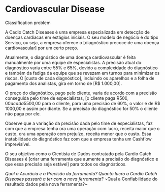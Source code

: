 # Cardiovascular Disease
Classification problem

A Cadio Catch Diseases é uma empresa especializada em detecção de doenças cardíacas em estágios iniciais. O seu modelo de negócio é do tipo Serviço, ou seja, a empresa oferece o [diagnóstico precoce de uma doença cardiovascular] por um certo preço.

Atualmente, o diagnóstico de uma doença cardiovascular é feita manualmente por uma equipe de especialistas. A precisão atual do diagnóstico varia entre 55% e 65%, devido a complexidade do diagnóstico e também da fadiga da equipe que se revezam em turnos para minimizar os riscos. O [custo de cada diagnóstico], incluindo os aparelhos e a folha de pagamento dos analistas, gira em torno de [R$ 1.000,00].

O preço do diagnóstico, pago pelo cliente, varia de acordo com a precisão conseguida pelo time de especialistas, [o cliente paga R$500,00 a cada 5% de acurácia acima de 50%]. Por exemplo, para uma precisão de 55%, o diagnóstico custa R$500,00 para o cliente, para uma precisão de 60%, o valor é de R$ 1000,00 e assim por diante. Se a precisão do diagnóstico for 50% o cliente não paga por ele.

Observe que a variação da precisão dada pelo time de especialistas, faz com que a empresa tenha ora uma operação com lucro, receita maior que o custo, ora uma operação com prejuízo, receita menor que o custo. Essa instabilidade do diagnóstico faz com que a empresa tenha um Cashflow imprevisível.

O seu objetivo como o Cientista de Dados contratado pela Cardio Catch Diseases é [criar uma ferramenta que aumente a precisão do diagnóstico e que essa precisão seja estável] para todos os diagnósticos.

*Qual a Acurácia e a Precisão da ferramenta?*
_Quanto lucro a Cardio Catch Diseases passará a ter com a nova ferramenta?_
~Qual a Confiabilidade do resultado dados pela nova ferramenta?~
